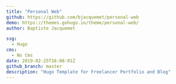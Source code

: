 ```yaml
---
title: "Personal Web"
github: https://github.com/bjacquemet/personal-web
demo: https://themes.gohugo.io/theme/personal-web/
author: Baptiste Jacquemet

ssg:
  - Hugo
cms:
  - No Cms
date: 2019-02-25T16:08:01Z
github_branch: master
description: "Hugo Template for Freelancer Portfolio and Blog"
---
```

